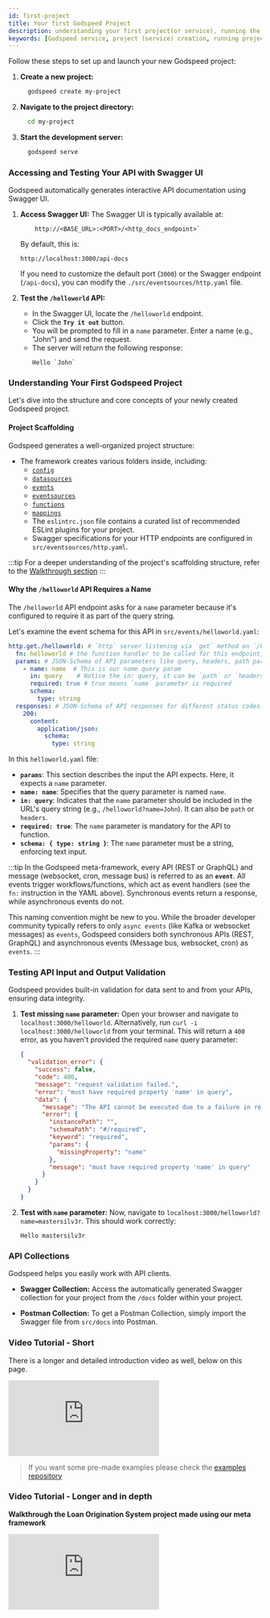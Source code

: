 ```yaml
---
id: first-project
title: Your first Godspeed Project
description: understanding your first project(or service), running the development server, accessing Swagger UI and testing a basic API.
keywords: [Godspeed service, project (service) creation, running project (service) locally, Swagger UI, API testing, helloworld, guide, tutorial]
---
```


Follow these steps to set up and launch your new Godspeed project:

1.  **Create a new project:**
    ```bash
      godspeed create my-project
    ```

2.  **Navigate to the project directory:**
    ```bash
      cd my-project
    ```

3.  **Start the development server:**
    ```bash
      godspeed serve
    ```

### Accessing and Testing Your API with Swagger UI

Godspeed automatically generates interactive API documentation using Swagger UI.

1.  **Access Swagger UI:**
    The Swagger UI is typically available at:
    ```plaintext
        http://<BASE_URL>:<PORT>/<http_docs_endpoint>`
    ```
    By default, this is:
    ```plaintext
    http://localhost:3000/api-docs
    ```

    If you need to customize the default port (`3000`) or the Swagger endpoint (`/api-docs`), you can modify the `./src/eventsources/http.yaml` file.

2.  **Test the `/helloworld` API:**

      * In the Swagger UI, locate the `/helloworld` endpoint.
      * Click the **`Try it out`** button.
      * You will be prompted to fill in a `name` parameter. Enter a name (e.g., "John") and send the request.
      * The server will return the following response:
        ```
        Hello `John`
        ```

### Understanding Your First Godspeed Project

Let's dive into the structure and core concepts of your newly created Godspeed project.

#### Project Scaffolding

Godspeed generates a well-organized project structure:

  * The framework creates various folders inside, including:
      * [`config`](/docs/microservices-framework/config-and-mappings/config.md)
      * [`datasources`](/docs/microservices-framework/datasources/overview.md)
      * [`events`](/docs/microservices-framework/event-sources/event-schema.md)
      * [`eventsources`](/docs/microservices-framework/event-sources/overview.md)
      * [`functions`](/docs/microservices-framework/workflows/overview.md)
      * [`mappings`](/docs/microservices-framework/config-and-mappings/mappings.md)
      * The `eslintrc.json` file contains a curated list of recommended ESLint plugins for your project.
      * Swagger specifications for your HTTP endpoints are configured in `src/eventsources/http.yaml`.

:::tip
For a deeper understanding of the project's scaffolding structure, refer to the [Walkthrough section](/docs/microservices-framework/guide/walkthrough#moving-forward)
:::

#### Why the `/helloworld` API Requires a Name

The `/helloworld` API endpoint asks for a `name` parameter because it's configured to require it as part of the query string.

Let's examine the event schema for this API in `src/events/helloworld.yaml`:

  ```yaml
  http.get./helloworld: # `http` server listening via `get` method on `/helloworld` endpoint
    fn: helloworld # the function handler to be called for this endpoint, available in `src/functions`
    params: # JSON-Schema of API parameters like query, headers, path params. Note: This is set as per Swagger standard's `parameters` syntax
      - name: name  # This is our name query param
        in: query    # Notice the in: query, it can be `path` or `headers` as well
        required: true # true means `name` parameter is required
        schema:
          type: string
    responses: # JSON-Schema of API responses for different status codes. Note: This is set as per Swagger standard's `responses` syntax
      200:
        content:
          application/json:
            schema:
              type: string
  ```

In this `helloworld.yaml` file:

  * **`params`**: This section describes the input the API expects. Here, it expects a `name` parameter.
  * **`name: name`**: Specifies that the query parameter is named `name`.
  * **`in: query`**: Indicates that the `name` parameter should be included in the URL's query string (e.g., `/helloworld?name=John`). It can also be `path` or `headers`.
  * **`required: true`**: The `name` parameter is mandatory for the API to function.
  * **`schema: { type: string }`**: The `name` parameter must be a string, enforcing text input.

:::tip
In the Godspeed meta-framework, every API (REST or GraphQL) and message (websocket, cron, message bus) is referred to as an **`event`**. All events trigger workflows/functions, which act as event handlers (see the `fn:` instruction in the YAML above). Synchronous events return a response, while asynchronous events do not.

This naming convention might be new to you. While the broader developer community typically refers to only `async events` (like Kafka or websocket messages) as `events`, Godspeed considers both synchronous APIs (REST, GraphQL) and asynchronous events (Message bus, websocket, cron) as `events`.
:::

### Testing API Input and Output Validation

Godspeed provides built-in validation for data sent to and from your APIs, ensuring data integrity.

1.  **Test missing `name` parameter:**
    Open your browser and navigate to `localhost:3000/helloworld`. Alternatively, run `curl -i localhost:3000/helloworld` from your terminal.
    This will return a `400` error, as you haven't provided the required `name` query parameter:

    ```json
    {
      "validation_error": {
        "success": false,
        "code": 400,
        "message": "request validation failed.",
        "error": "must have required property 'name' in query",
        "data": {
          "message": "The API cannot be executed due to a failure in request params schema validation.",
          "error": {
            "instancePath": "",
            "schemaPath": "#/required",
            "keyword": "required",
            "params": {
              "missingProperty": "name"
            },
            "message": "must have required property 'name' in query"
          }
        }
      }
    }
    ```

2.  **Test with `name` parameter:**
    Now, navigate to `localhost:3000/helloworld?name=mastersilv3r`. This should work correctly:

    ```
    Hello mastersilv3r
    ```

### API Collections

Godspeed helps you easily work with API clients.

  * **Swagger Collection:**
    Access the automatically generated Swagger collection for your project from the `/docs` folder within your project.

  * **Postman Collection:**
    To get a Postman Collection, simply import the Swagger file from `src/docs` into Postman.


### Video Tutorial - Short
There is a longer and detailed introduction video as well, below on this page.

<div style={{ position: 'relative', paddingBottom: '56.25%', height: 0, overflow: 'hidden' }}>
    <iframe style={{ position: 'absolute', top: 10, left: 10, width: '100%', height: '80%' }} src="https://www.youtube.com/embed/vudhjYjGeLQ?si=R4kTbH14-sAbKFBA" frameborder="0" allow="fullscreen;" allowfullscreen ></iframe>
</div>


> If you want some pre-made examples please check the [examples repository](https://github.com/godspeedsystems/gs-node-templates)

### Video Tutorial - Longer and in depth

**Walkthrough the Loan Origination System project made using our meta framework**

<div style={{ position: 'relative', paddingBottom: '56.25%', height: 0, overflow: 'hidden' }}>
<iframe style={{ position: 'absolute', top: 0, left: 0, width: '100%', height: '100%' }} src="https://www.youtube.com/embed/BTPHPoI3dh0" frameborder="0" allowfullscreen></iframe>
</div>

